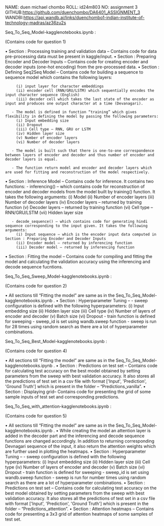 NAME: duen michael chombo
ROLL: id24m803
NO: assignment 3
GITHUB:https://github.com/duenchombo/DA6401_ASSIGNMENT_3
WANDBI:https://api.wandb.ai/links/duenchombo1-indian-institute-of-technology-madras/az36zu2s




Seq_To_Seq_Model-kagglenotebooks.ipynb :

(Contains code for question 1)

 
 • Section : Processing training and validation data – Contains code for data pre-processing data must be present in kaggle/input.
 • Section : Preparing Encoder and Decoder Inputs – Contains code for creating encoder and decoder inputs (one-hot encoding) from the pre-processed data.
 • Section : Defining Seq2Seq Model – Contains code for building a sequence to sequence model which contains the following layers: 

         (i) input layer for character embeddings 
         (ii) encoder cell (RNN/GRU/LSTM) which sequentially encodes the input character sequence (English)
         (iii) decoder cell which takes the last state of the encoder as input and produces one output character at a time (Devanagari).

       - The model is defined in function “training” which gives flexibility in defining the model by passing the following parameters:
         (i) Input embedding size
         (ii) Dropout
         (iii) Cell type – RNN, GRU or LSTM
         (iv) Hidden layer size
         (v) Number of encoder layers
         (vi) Number of decoder layers

       - The model is built such that there is one-to-one correspondence between layers of encoder and decoder and thus number of encoder and decoder layers is equal.

       - The function return model and encoder and decoder layers which are used for fitting and reconstruction of the model respectively.

 • Section : Inference Model – Contains code for inference. It contains two functions:
       - inferencing() – which contains code for reconstruction of encoder and decoder models from the model built by training() function. It takes the following arguments:
         (i) Model
         (ii) Number of encoder layers
         (iii) Number of decoder layers
         (iv) Encoder layers – returned by training function
         (v) Decoder layers – returned by training function
         (vi) Cell type – RNN/GRU/LSTM
         (vii) Hidden layer size

       - decode_sequence() – which contains code for generating hindi sequence corresponding to the input given. It takes the following arguments:
         (i) Input sequence – which is the encoder input data computed in Section : Preparing Encoder and Decoder Inputs
         (ii) Encoder model – returned by inferencing function
         (iii) Decoder model – returned by inferencing function

 • Section : Fitting the model – Contains code for compiling and fitting the model and calculating the validation accuracy using the inferencing and decode sequence fucntions.



Seq_To_Seq_Sweep_Model-kagglenotebooks.ipynb :

(Contains code for question 2)

 • All sections till “Fitting the model” are same as in the Seq_To_Seq_Model-kagglenotebooks.ipynb .
 • Section : Hyperparameter Tuning – 
           - sweep configuration is defined with the following hyperparameters:
             (i) Input embedding size
             (ii) Hidden layer size
             (iii) Cell type
             (iv) Number of layers of encoder and decoder 
             (v) Batch size
             (vi) Dropout
           - train function is defined for sweeping
           - sweep_id is set using wandb.sweep function
           - sweep is run for 28 times using random search as there are a lot of hyperparameter combinations.


Seq_To_Seq_Best_Model-kagglenotebooks.ipynb :

(Contains code for question 4)

 • All sections till “Fitting the model” are same as in the Seq_To_Seq_Model-kagglenotebooks.ipynb .
 • Section : Predictions on test set – Contains code for calculating test accuracy on the best model obtained by setting parameters from the sweep with best validation accuracy. It also stores all the predictions of test set in a csv file with format ['Input', 'Prediction', 'Ground Truth'] which is present in the folder – “Predictions_vanilla”.
 • Section : Displaying grid– Contains code for presenting the grid of some sample inputs of test set and corresponding predictions.


Seq_To_Seq_with_attention-kagglenotebooks.ipynb :

(Contains code for question 5)

 • All sections till “Fitting the model” are same as in the Seq_To_Seq_Model-kagglenotebooks.ipynb .
 • While creating the model an attention layer is added in the decoder part and the inferencing and decode sequence functions are changed accordingly. In addition to returning corresponding Devnagari sequence of the input, it also return the attention weights which are further used in plotting the heatmaps.
 • Section : Hyperparameter Tuning – 
           - sweep configuration is defined with the following hyperparameters:
             (i) Input embedding size
             (ii) Hidden layer size
             (iii) Cell type
             (iv) Number of layers of encoder and decoder 
             (v) Batch size
             (vi) Dropout
           - train function is defined for sweeping
           - sweep_id is set using wandb.sweep function
           - sweep is run for number times using random search as there are a lot of hyperparameter combinations.
 • Section : Predictions on test set – Contains code for calculating test accuracy on the best model obtained by setting parameters from the sweep with best validation accuracy. It also stores all the predictions of test set in a csv file with format ['Input', 'Prediction', 'Ground Truth'] which is present in the folder – “Predictions_attention”.
 • Section : Attention heatmaps – Contains code for presenting a 3x3 grid of attention heatmaps of some samples of test set.
